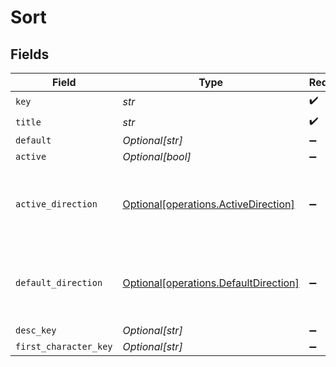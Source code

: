 # Sort


## Fields

| Field                                                                                | Type                                                                                 | Required                                                                             | Description                                                                          | Example                                                                              |
| ------------------------------------------------------------------------------------ | ------------------------------------------------------------------------------------ | ------------------------------------------------------------------------------------ | ------------------------------------------------------------------------------------ | ------------------------------------------------------------------------------------ |
| `key`                                                                                | *str*                                                                                | :heavy_check_mark:                                                                   | N/A                                                                                  | titleSort                                                                            |
| `title`                                                                              | *str*                                                                                | :heavy_check_mark:                                                                   | N/A                                                                                  | Title                                                                                |
| `default`                                                                            | *Optional[str]*                                                                      | :heavy_minus_sign:                                                                   | N/A                                                                                  | asc                                                                                  |
| `active`                                                                             | *Optional[bool]*                                                                     | :heavy_minus_sign:                                                                   | N/A                                                                                  | false                                                                                |
| `active_direction`                                                                   | [Optional[operations.ActiveDirection]](../../models/operations/activedirection.md)   | :heavy_minus_sign:                                                                   | The direction of the sort. Can be either `asc` or `desc`.<br/>                       | asc                                                                                  |
| `default_direction`                                                                  | [Optional[operations.DefaultDirection]](../../models/operations/defaultdirection.md) | :heavy_minus_sign:                                                                   | The direction of the sort. Can be either `asc` or `desc`.<br/>                       | asc                                                                                  |
| `desc_key`                                                                           | *Optional[str]*                                                                      | :heavy_minus_sign:                                                                   | N/A                                                                                  | titleSort:desc                                                                       |
| `first_character_key`                                                                | *Optional[str]*                                                                      | :heavy_minus_sign:                                                                   | N/A                                                                                  | /library/sections/2/firstCharacter                                                   |